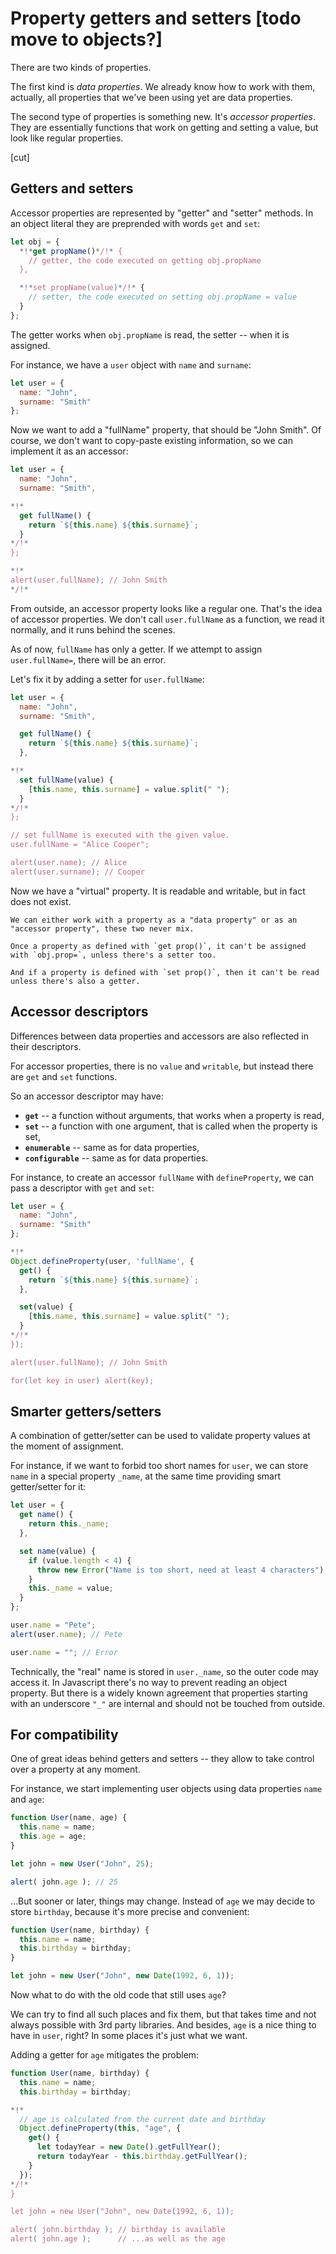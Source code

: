 
# Property getters and setters [todo move to objects?]

There are two kinds of properties.

The first kind is *data properties*. We already know how to work with them, actually, all properties that we've been using yet are data properties.

The second type of properties is something new. It's *accessor properties*. They are essentially functions that work on getting and setting a value, but look like regular properties.

[cut]

## Getters and setters

Accessor properties are represented by "getter" and "setter" methods. In an object literal they are preprended with words `get` and `set`:

```js
let obj = {
  *!*get propName()*/!* {
    // getter, the code executed on getting obj.propName
  },

  *!*set propName(value)*/!* {
    // setter, the code executed on setting obj.propName = value
  }
};
```

The getter works when `obj.propName` is read, the setter -- when it is assigned.

For instance, we have a `user` object with `name` and `surname`:

```js run
let user = {
  name: "John",
  surname: "Smith"
};
```

Now we want to add a "fullName" property, that should be "John Smith". Of course, we don't want to copy-paste existing information, so we can implement it as an accessor:

```js run
let user = {
  name: "John",
  surname: "Smith",

*!*
  get fullName() {
    return `${this.name} ${this.surname}`;
  }
*/!* 
};

*!*
alert(user.fullName); // John Smith
*/!*
```

From outside, an accessor property looks like a regular one. That's the idea of accessor properties. We don't call `user.fullName` as a function, we read it normally, and it runs behind the scenes.

As of now, `fullName` has only a getter. If we attempt to assign `user.fullName=`, there will be an error. 

Let's fix it by adding a setter for `user.fullName`:

```js run
let user = {
  name: "John",
  surname: "Smith",

  get fullName() {
    return `${this.name} ${this.surname}`;
  },

*!*
  set fullName(value) {
    [this.name, this.surname] = value.split(" ");
  }
*/!* 
};

// set fullName is executed with the given value.
user.fullName = "Alice Cooper";

alert(user.name); // Alice
alert(user.surname); // Cooper
```

Now we have a "virtual" property. It is readable and writable, but in fact does not exist. 

```smart
We can either work with a property as a "data property" or as an "accessor property", these two never mix.

Once a property as defined with `get prop()`, it can't be assigned with `obj.prop=`, unless there's a setter too.

And if a property is defined with `set prop()`, then it can't be read unless there's also a getter.
```


## Accessor descriptors

Differences between data properties and accessors are also reflected in their descriptors.

For accessor properties, there is no `value` and `writable`, but instead there are `get` and `set` functions.

So an accessor descriptor may have:

- **`get`** -- a function without arguments, that works when a property is read,
- **`set`** -- a function with one argument, that is called when the property is set,
- **`enumerable`** -- same as for data properties,
- **`configurable`** -- same as for data properties.

For instance, to create an accessor `fullName` with `defineProperty`, we can pass a descriptor with `get` and `set`:

```js run
let user = {
  name: "John",
  surname: "Smith"
};

*!*
Object.defineProperty(user, 'fullName', {
  get() {
    return `${this.name} ${this.surname}`;
  },

  set(value) {
    [this.name, this.surname] = value.split(" ");
  }
*/!* 
});

alert(user.fullName); // John Smith

for(let key in user) alert(key); 
```

## Smarter getters/setters

A combination of getter/setter can be used to validate property values at the moment of assignment.

For instance, if we want to forbid too short names for `user`, we can store `name` in a special property `_name`, at the same time providing smart getter/setter for it:

```js run
let user = {
  get name() {
    return this._name;
  },

  set name(value) {
    if (value.length < 4) {
      throw new Error("Name is too short, need at least 4 characters");
    }
    this._name = value;
  }
};

user.name = "Pete"; 
alert(user.name); // Pete

user.name = ""; // Error
```

Technically, the "real" name is stored in `user._name`, so the outer code may access it. In Javascript there's no way to prevent reading an object property. But there is a widely known agreement that properties starting with an underscore `"_"` are internal and should not be touched from outside.


## For compatibility

One of great ideas behind getters and setters -- they allow to take control over a property at any moment.

For instance, we start implementing user objects using data properties `name` and `age`:

```js
function User(name, age) {
  this.name = name;
  this.age = age;
}

let john = new User("John", 25);

alert( john.age ); // 25
```

...But sooner or later, things may change. Instead of `age` we may decide to store `birthday`, because it's more precise and convenient:

```js
function User(name, birthday) {
  this.name = name;
  this.birthday = birthday;
}

let john = new User("John", new Date(1992, 6, 1));
```

Now what to do with the old code that still uses `age`?

We can try to find all such places and fix them, but that takes time and not always possible with 3rd party libraries. And besides, `age` is a nice thing to have in `user`, right? In some places it's just what we want.

Adding a getter for `age` mitigates the problem:

```js run no-beautify
function User(name, birthday) {
  this.name = name;
  this.birthday = birthday;

*!*
  // age is calculated from the current date and birthday
  Object.defineProperty(this, "age", {
    get() {
      let todayYear = new Date().getFullYear();
      return todayYear - this.birthday.getFullYear();
    }
  });
*/!*
}

let john = new User("John", new Date(1992, 6, 1));

alert( john.birthday ); // birthday is available
alert( john.age );      // ...as well as the age
```


